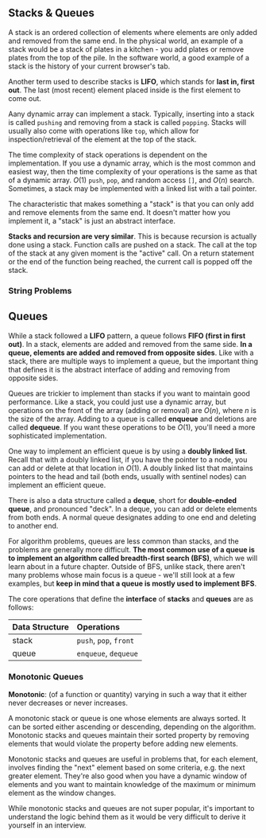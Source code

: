 ## Stacks & Queues
A stack is an ordered collection of elements where elements are only added and removed from the same end. In the physical world, an example of a stack would be a stack of plates in a kitchen - you add plates or remove plates from the top of the pile. In the software world, a good example of a stack is the history of your current browser's tab.

Another term used to describe stacks is __LIFO__, which stands for __last in, first out__. The last (most recent) element placed inside is the first element to come out.

Aany dynamic array can implement a stack. Typically, inserting into a stack is called `pushing` and removing from a stack is called `popping`. Stacks will usually also come with operations like `top`, which allow for inspection/retrieval of the element at the top of the stack.

The time complexity of stack operations is dependent on the implementation. If you use a dynamic array, which is the most common and easiest way, then the time complexity of your operations is the same as that of a dynamic array. $O(1)$ `push`, `pop`, and random access `[]`, and $O(n)$ search. Sometimes, a stack may be implemented with a linked list with a tail pointer.

The characteristic that makes something a "stack" is that you can only add and remove elements from the same end. It doesn't matter how you implement it, a "stack" is just an abstract interface.

__Stacks and recursion are very similar__. This is because recursion is actually done using a stack. Function calls are pushed on a stack. The call at the top of the stack at any given moment is the "active" call. On a return statement or the end of the function being reached, the current call is popped off the stack.

### String Problems

## Queues
While a stack followed a __LIFO__ pattern, a queue follows __FIFO (first in first out)__. In a stack, elements are added and removed from the same side. __In a queue, elements are added and removed from opposite sides__. Like with a stack, there are multiple ways to implement a queue, but the important thing that defines it is the abstract interface of adding and removing from opposite sides.

Queues are trickier to implement than stacks if you want to maintain good performance. Like a stack, you could just use a dynamic array, but operations on the front of the array (adding or removal) are $O(n)$, where $n$ is the size of the array. Adding to a queue is called __enqueue__ and deletions are called __dequeue__. If you want these operations to be $O(1)$, you'll need a more sophisticated implementation.

One way to implement an efficient queue is by using a __doubly linked list__. Recall that with a doubly linked list, if you have the pointer to a node, you can add or delete at that location in $O(1)$. A doubly linked list that maintains pointers to the head and tail (both ends, usually with sentinel nodes) can implement an efficient queue.

There is also a data structure called a __deque__, short for __double-ended queue__, and pronounced "deck". In a deque, you can add or delete elements from both ends. A normal queue designates adding to one end and deleting to another end.

For algorithm problems, queues are less common than stacks, and the problems are generally more difficult. __The most common use of a queue is to implement an algorithm called breadth-first search (BFS)__, which we will learn about in a future chapter. Outside of BFS, unlike stack, there aren't many problems whose main focus is a queue - we'll still look at a few examples, but __keep in mind that a queue is mostly used to implement BFS__.

The core operations that define the __interface__ of __stacks__ and __queues__ are as follows:

| Data Structure | Operations             |
|:---------------|:-----------------------|
| stack          | `push`, `pop`, `front` |
| queue          | `enqueue`, `dequeue`   |
 
### Monotonic Queues

__Monotonic__: (of a function or quantity) varying in such a way that it either never decreases or never increases.

A monotonic stack or queue is one whose elements are always sorted. It can be sorted either ascending or descending, depending on the algorithm. Monotonic stacks and queues maintain their sorted property by removing elements that would violate the property before adding new elements.

Monotonic stacks and queues are useful in problems that, for each element, involves finding the "next" element based on some criteria, e.g. the next greater element. They're also good when you have a dynamic window of elements and you want to maintain knowledge of the maximum or minimum element as the window changes.

While monotonic stacks and queues are not super popular, it's important to understand the logic behind them as it would be very difficult to derive it yourself in an interview.